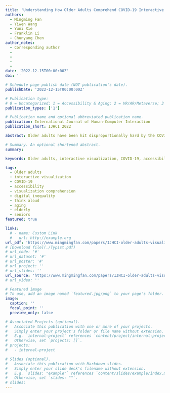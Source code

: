 ```yaml
---
title: 'Understanding How Older Adults Comprehend COVID-19 Interactive Visualizations via Think-Aloud Protocol'
authors:
  - Mingming Fan
  - Yiwen Wang
  - Yuni Xie
  - Franklin Li
  - Chunyang Chen
author_notes:
  - Corresponding author
  - 
  - 
  - 
  - 
date: '2022-12-15T00:00:00Z'
doi: ''

# Schedule page publish date (NOT publication's date).
publishDate: '2022-12-15T00:00:00Z'

# Publication type: 
# 0 = Uncategorized; 1 = Accessibility & Aging; 2 = VR/AR/Metaverse; 3 = Human-AI Collaboration; 4 = UX Methodology; 5 = Social Computing; 6 = Sensing; 
publication_types: ['1']

# Publication name and optional abbreviated publication name.
publication: International Journal of Human-Computer Interaction
publication_short: IJHCI 2022

abstract: Older adults have been hit disproportionally hard by the COVID-19 pandemic. One critical way for older adults to minimize the negative impact of COVID-19 and future pandemics is to stay informed about its latest information, which has been increasingly presented through online interactive visualizations (e.g., live dashboards and websites). Thus, it is imperative to understand how older adults interact with and comprehend online COVID-19 interactive visualizations and what challenges they might encounter to make such visualizations more accessible to older adults. We adopted a user-centered approach by inviting older adults to interact with COVID-19 interactive visualizations while at the same time verbalizing their thought processes using a think-aloud protocol. By analyzing their think-aloud verbalizations, we identified four types of thought processes representing how older adults comprehended the visualizations and uncovered the challenges they encountered. Furthermore, we also identified the challenges they encountered with seven common types of interaction techniques adopted by the visualizations. Based on the findings, we present design guidelines for making interactive visualizations more accessible to older adults.

# Summary. An optional shortened abstract.
summary:

keywords: Older adults, interactive visualization, COVID-19, accessibility, visualization comprehension, digital inequality, think aloud, aging, elderly, seniors

tags:
  - Older adults
  - interactive visualization
  - COVID-19
  - accessibility
  - visualization comprehension
  - digital inequality
  - think aloud
  - aging
  - elderly
  - seniors
featured: true

links:
  # - name: Custom Link
  #   url: http://example.org
url_pdf: 'https://www.mingmingfan.com/papers/IJHCI-older-adults-visualizations.pdf'
# [Download file](./Typist.pdf)
# url_code: '#'
# url_dataset: '#'
# url_poster: '#'
# url_project: ''
# url_slides: ''
url_source: 'https://www.mingmingfan.com/papers/IJHCI-older-adults-visualizations-appendix.pdf'
# url_video: ''

# Featured image
# To use, add an image named `featured.jpg/png` to your page's folder.
image:
  caption: ''
  focal_point: ''
  preview_only: false

# Associated Projects (optional).
#   Associate this publication with one or more of your projects.
#   Simply enter your project's folder or file name without extension.
#   E.g. `internal-project` references `content/project/internal-project/index.md`.
#   Otherwise, set `projects: []`.
# projects:
#   - internal-project

# Slides (optional).
#   Associate this publication with Markdown slides.
#   Simply enter your slide deck's filename without extension.
#   E.g. `slides: "example"` references `content/slides/example/index.md`.
#   Otherwise, set `slides: ""`.
# slides:
---
```


<!-- {{< youtube f9lO9tin4tw >}} -->


